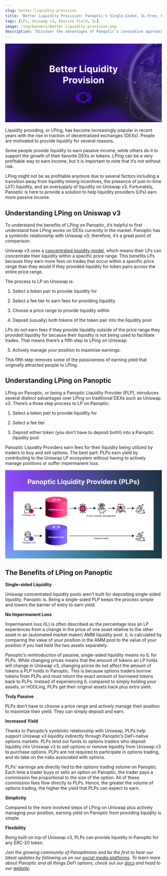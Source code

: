 ```yaml
---
slug: better-liquidity-provision
title: "Better Liquidity Provision: Panoptic's Single-Sided, IL-Free, Passive LP Model"
tags: [LPs, Uniswap v3, Passive Yield, IL]
image: /img/banners/better-liquidity-provision.png
description: "Discover the advantages of Panoptic's innovative approach to liquidity providing, offering a single-sided, no impermanent loss, passive model that simplifies earnings for liquidity providers in the evolving world of decentralized exchanges."
---
```


![](./better-liquidity-provision.png)

Liquidity providing, or LPing, has become increasingly popular in recent years with the rise in traction of decentralized exchanges (DEXs). People are motivated to provide liquidity for several reasons.

  

Some people provide liquidity to earn passive income, while others do it to support the growth of their favorite DEXs or tokens. LPing can be a very profitable way to earn income, but it is important to note that it’s not without risk.

  

LPing might not be as profitable anymore due to several factors including a transition away from liquidity mining incentives, the presence of just-in-time (JIT) liquidity, and an oversupply of liquidity on Uniswap v3. Fortunately, Panoptic is here to provide a solution to help liquidity providers (LPs) earn more passive income.

## Understanding LPing on Uniswap v3

To understand the benefits of LPing on Panoptic, it’s helpful to first understand how LPing works on DEXs currently in the market. Panoptic has a symbiotic relationship with Uniswap v3; therefore, it’s a great point of comparison.

  

Uniswap v3 uses a [concentrated liquidity model](https://docs.uniswap.org/concepts/protocol/concentrated-liquidity), which means their LPs can concentrate their liquidity within a specific price range. This benefits LPs because they earn more fees on trades that occur within a specific price range than they would if they provided liquidity for token pairs across the entire price range.

  

The process to LP on Uniswap is:  
  

1.  Select a token pair to provide liquidity for
    
2.  Select a fee tier to earn fees for providing liquidity
    
3.  Choose a price range to provide liquidity within
    
4.  Deposit (usually) both tokens of the token pair into the liquidity pool
    

  

LPs do not earn fees if they provide liquidity outside of the price range they provided liquidity for because their liquidity is not being used to facilitate trades. That means there’s a fifth step to LPing on Uniswap:

  

5.  Actively manage your position to maximize earnings.
    

  

This fifth step removes some of the passiveness of earning yield that originally attracted people to LPing.

  

## Understanding LPing on Panoptic

LPing on Panoptic, or being a Panoptic Liquidity Provider (PLP), introduces several distinct advantages over LPing on traditional DEXs such as Uniswap v3. There’s a three step process to LP on Panoptic:  
  

1.  Select a token pair to provide liquidity for
    
2.  Select a fee tier
    
3.  Deposit either token (you don’t have to deposit both!) into a Panoptic liquidity pool
    

  

Panoptic Liquidity Providers earn fees for their liquidity being utilized by traders to buy and sell options. The best part: PLPs earn yield by contributing to the Uniswap LP ecosystem without having to actively manage positions or suffer impermanent loss.

  

![](./PLP-visual-graphic.jpg)

  

## The Benefits of LPing on Panoptic

**Single-sided Liquidity** 

Uniswap concentrated liquidity pools aren’t built for depositing single-sided liquidity. Panoptic is. Being a single-sided PLP keeps the process simple and lowers the barrier of entry to earn yield.

**No Impermanent Loss**

Impermanent loss (IL) is often described as the percentage loss an LP experiences from a change in the price of one asset relative to the other asset in an (automated market maker) AMM liquidity pool. IL is calculated by comparing the value of your position in the AMM pool to the value of your position if you had held the two assets separately.  
  
Panoptic’s reintroduction of passive, single-sided liquidity means no IL for PLPs. While changing prices means that the amount of tokens an LP holds will change in Uniswap v3, changing prices do not affect the amount of tokens a PLP holds in Panoptic. This is because options traders borrow tokens from PLPs and must return the exact amount of borrowed tokens back to PLPs. Instead of experiencing IL compared to simply holding your assets, or HODLing, PLPs get their original assets back plus extra yield.

**Truly Passive**

PLPs don’t have to choose a price range and actively manage their position to maximize their yield. They can simply deposit and earn.

**Increased Yield**

Thanks to Panoptic’s symbiotic relationship with Uniswap, PLPs help support Uniswap v3 liquidity indirectly through Panoptic’s DeFi-native options markets. PLPs lend out funds to options traders who deposit liquidity into Uniswap v3 to sell options or remove liquidity from Uniswap v3 to purchase options. PLPs are not required to participate in options trading, and do take on the risks associated with options.

PLPs' earnings are directly tied to the options trading volume on Panoptic. Each time a trader buys or sells an option on Panoptic, the trader pays a commission fee proportional to the size of the option. All of these commission fees flow directly to PLPs. Hence, the greater the volume of options trading, the higher the yield that PLPs can expect to earn.


**Simplicity**

Compared to the more involved steps of LPing on Uniswap plus actively managing your position, earning yield on Panoptic from providing liquidity is simple.

**Flexibility**

Being built on top of Uniswap v3, PLPs can provide liquidity in Panoptic for any ERC-20 token.  

*Join the growing community of Panoptimists and be the first to hear our latest updates by following us on our [social media platforms](https://links.panoptic.xyz/all). To learn more about Panoptic and all things DeFi options, check out our [docs](https://panoptic.xyz/docs/intro) and head to our [website](https://panoptic.xyz/).*